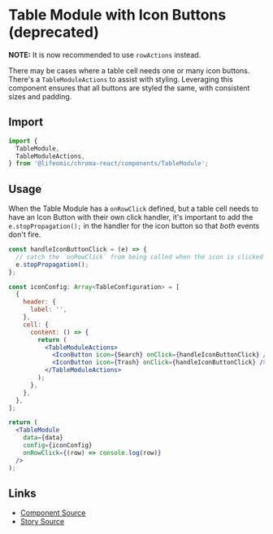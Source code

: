 # Table Module with Icon Buttons (deprecated)

**NOTE:** It is now recommended to use `rowActions` instead.

There may be cases where a table cell needs one or many icon buttons. There's a
`TableModuleActions` to assist with styling. Leveraging this component ensures
that all buttons are styled the same, with consistent sizes and padding.

<!-- STORY -->

## Import

```js
import {
  TableModule,
  TableModuleActions,
} from '@lifeomic/chroma-react/components/TableModule';
```

## Usage

When the Table Module has a `onRowClick` defined, but a table cell needs to have
an Icon Button with their own click handler, it's important to add the
`e.stopPropagation();` in the handler for the icon button so that _both_ events
don't fire.

```jsx
const handleIconButtonClick = (e) => {
  // catch the `onRowClick` from being called when the icon is clicked
  e.stopPropagation();
};

const iconConfig: Array<TableConfiguration> = [
  {
    header: {
      label: '',
    },
    cell: {
      content: () => {
        return (
          <TableModuleActions>
            <IconButton icon={Search} onClick={handleIconButtonClick} />
            <IconButton icon={Trash} onClick={handleIconButtonClick} />
          </TableModuleActions>
        );
      },
    },
  },
];

return (
  <TableModule
    data={data}
    config={iconConfig}
    onRowClick={(row) => console.log(row)}
  />
);
```

## Links

- [Component Source](https://github.com/lifeomic/chroma-react/blob/master/src/components/TableModule/TableModule.tsx)
- [Story Source](https://github.com/lifeomic/chroma-react/blob/master/stories/components/TableModule/TableModule.stories.tsx)

